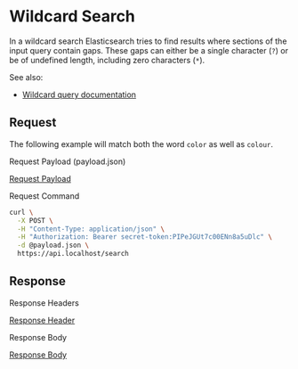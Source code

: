 # Wildcard Search

In a wildcard search Elasticsearch tries to find results where sections of the input query contain gaps. These gaps can
either be a single character (`?`) or be of undefined length, including zero characters (`*`).

See also:

- [Wildcard query documentation](https://www.elastic.co/docs/reference/query-languages/query-dsl/query-dsl-wildcard-query)

## Request

The following example will match both the word `color` as well as `colour`.

<div class="code-title">Request Payload (payload.json)</div>

[Request Payload](wildcard-search/request-payload.json ':include :type=code')

<div class="code-title">Request Command</div>

```bash
curl \
  -X POST \
  -H "Content-Type: application/json" \
  -H "Authorization: Bearer secret-token:PIPeJGUt7c00ENn8a5uDlc" \
  -d @payload.json \
  https://api.localhost/search
```

## Response

<div class="code-title auto-refresh">Response Headers</div>

[Response Header](wildcard-search/response-header.txt ':include :type=code')

<div class="code-title auto-refresh">Response Body</div>

[Response Body](wildcard-search/response-body.json ':include :type=code')
